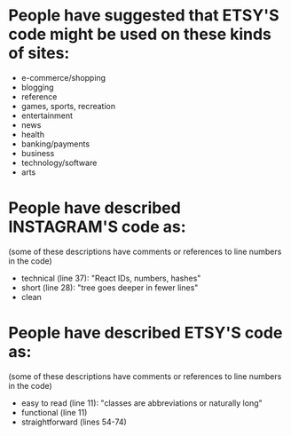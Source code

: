 # People have suggested that ETSY'S code might be used on these kinds of sites:

- e-commerce/shopping
- blogging
- reference
- games, sports, recreation
- entertainment
- news
- health
- banking/payments
- business
- technology/software
- arts

# People have described INSTAGRAM'S code as:
(some of these descriptions have comments or references to line numbers in the code)

- technical (line 37): "React IDs, numbers, hashes"
- short (line 28): "tree goes deeper in fewer lines"
- clean

# People have described ETSY'S code as:
(some of these descriptions have comments or references to line numbers in the code)

- easy to read (line 11): "classes are abbreviations or naturally long"
- functional (line 11)
- straightforward (lines 54-74)